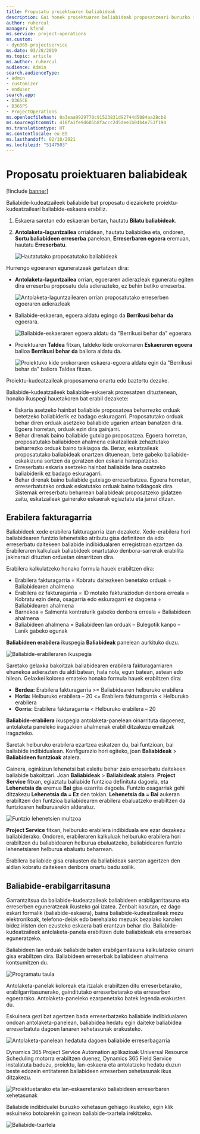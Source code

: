```yaml
---
title: Proposatu proiektuaren baliabideak
description: Gai honek proiektuaren baliabideak proposatzeari buruzko informazioa ematen du.
author: ruhercul
manager: kfend
ms.service: project-operations
ms.custom:
- dyn365-projectservice
ms.date: 03/28/2019
ms.topic: article
ms.author: ruhercul
audience: Admin
search.audienceType:
- admin
- customizer
- enduser
search.app:
- D365CE
- D365PS
- ProjectOperations
ms.openlocfilehash: 0a3eaa9929770c91523831d92744d5084aa28cb8
ms.sourcegitcommit: 418fa1fe9d605b8faccc2d5dee1b04b4e753f194
ms.translationtype: HT
ms.contentlocale: eu-ES
ms.lasthandoff: 02/10/2021
ms.locfileid: "5147503"
---
```

# <a name="propose-project-resources"></a>Proposatu proiektuaren baliabideak

[!include [banner](../includes/psa-now-project-operations.md)]

Baliabide-kudeatzaileek baliabide bat proposatu diezaiokete proiektu-kudeatzaileari baliabide-eskaera erabiliz.

1. Eskaera saretan edo eskaeran bertan, hautatu **Bilatu baliabideak**.
2. **Antolaketa-laguntzailea** orrialdean, hautatu baliabidea eta, ondoren, **Sortu baliabideen erreserba** panelean, **Erreserbaren egoera** eremuan, hautatu **Erreserbatu**.

    ![Hautatutako proposatutako baliabideak](media/Resource-Management-image62.png)

Hurrengo egoeraren eguneratzeak gertatzen dira:

- **Antolaketa-laguntzailea** orrian, egoeraren adierazleak eguneratu egiten dira erreserba proposatu dela adierazteko, ez behin betiko erreserba.

    ![Antolaketa-laguntzailearen orrian proposatutako erreserben egoeraren adierazleak](media/Resource-Management-image63.png)

- Baliabide-eskaeran, egoera aldatu egingo da **Berrikusi behar da** egoerara.

    ![Baliabide-eskaeraren egoera aldatu da "Berrikusi behar da" egoerara.](media/Resource-Management-image64.png)

- Proiektuaren **Taldea** fitxan, taldeko kide orokorraren **Eskaeraren egoera** balioa **Berrikusi behar da** baliora aldatu da.

    ![Proiektuko kide orokorraren eskaera-egoera aldatu egin da "Berrikusi behar da" baliora Taldea fitxan.](media/Resource-Management-image48.png)

Proiektu-kudeatzaileak proposamena onartu edo baztertu dezake.

Baliabide-kudeatzaileek baliabide-eskaerak prozesatzen dituztenean, honako ikuspegi hauetakoren bat erabil dezakete:

- Eskaria asetzeko hainbat baliabide proposatzea beharrezko orduak betetzeko baliabiderik ez badago eskuragarri. Proposatutako orduak behar diren orduak asetzeko baliabide ugarien artean banatzen dira. Egoera horretan, orduak ezin dira gainjarri.
- Behar direnak baino baliabide gutxiago proposatzea. Egoera horretan, proposatutako baliabideen ahalmena eskatzaileak zehaztutako beharrezko orduak baino txikiagoa da. Beraz, eskatzaileak proposatutako baliabideak onartzen dituenean, bete gabeko baliabide-eskakizuna sortzen da geratzen den eskaria harrapatzeko.
- Erreserbatu eskaria asetzeko hainbat baliabide lana osatzeko baliabiderik ez badago eskuragarri.
- Behar direnak baino baliabide gutxiago erreserbatzea. Egoera horretan, erreserbatutako orduak eskatutako orduak baino txikiagoak dira. Sistemak erreserbatu beharrean baliabideak proposatzeko gidatzen zaitu, eskatzaileak gainerako eskaerak egiaztatu eta jarrai ditzan.

## <a name="billable-utilization"></a>Erabilera fakturagarria

Baliabideek xede erabilera fakturagarria izan dezakete. Xede-erabilera hori baliabidearen funtzio lehenetsiko atributu gisa definitzen da edo erreserbatu daitekeen baliabide indibidualaren erregistroan ezartzen da. Erabileraren kalkuluak baliabideek onartutako denbora-sarrerak erabilita jakinarazi dituzten orduetan oinarritzen dira.

Erabilera kalkulatzeko honako formula hauek erabiltzen dira:

- Erabilera fakturagarria = Kobratu daitezkeen benetako orduak ÷ Baliabidearen ahalmena
- Erabilera ez fakturagarria = ID motako fakturaziodun denbora erreala = Kobratu ezin dena, osagarria edo eskuragarri ez dagoena ÷ Baliabidearen ahalmena
- Barnekoa = Salmenta kontraturik gabeko denbora erreala ÷ Baliabideen ahalmena
- Baliabideen ahalmena = Baliabideen lan orduak – Bulegotik kanpo – Lanik gabeko egunak

**Baliabideen erabilera** ikuspegia **Baliabideak** panelean aurkituko duzu.

![Baliabide-erabileraren ikuspegia](media/Resource-Management-image65.png)

Saretako gelaxka bakoitzak baliabidearen erabilera fakturagarriaren ehunekoa adierazten du aldi batean, hala nola, egun batean, astean edo hilean. Gelaxkei kolorea emateko honako formula hauek erabiltzen dira:

- **Berdea:** Erabilera fakturagarria \>= Baliabidearen helburuko erabilera
- **Horia:** Helburuko erabilera – 20 \<= Erabilera fakturagarria \< Helburuko erabilera
- **Gorria:** Erabilera fakturagarria \< Helburuko erabilera – 20

**Baliabide-erabilera** ikuspegia antolaketa-panelean oinarrituta dagoenez, antolaketa paneleko iragazkien ahalmenak erabil ditzakezu emaitzak iragazteko.

Saretak helburuko erabilera ezartzea eskatzen du, bai funtzioan, bai baliabide indibidualean. Konfigurazio hori egiteko, joan **Baliabideak** \> **Baliabideen funtzioak** atalera.

Gainera, eginkizun lehenetsi bat esleitu behar zaio erreserbatu daitekeen baliabide bakoitzari. Joan **Baliabideak** \> **Baliabideak** atalera. **Project Service** fitxan, egiaztatu baliabide funtzioa definituta dagoela, eta **Lehenetsia da** eremua **Bai** gisa ezarrita dagoela. Funtzio osagarriak gehi ditzakezu **Lehenetsia da = Ez** den tokian. **Lehenetsia da = Bai** aukeran erabiltzen den funtzioa baliabidearen erabilera ebaluatzeko erabiltzen da funtzioaren helburuarekin alderatuz.

![Funtzio lehenetsien multzoa](media/Resource-Management-image67.png)

**Project Service** fitxan, helburuko erabilera indibiduala ere ezar dezakezu baliabiderako. Ondoren, erabileraren kalkuluak helburuko erabilera hori erabiltzen du baliabidearen helburua ebaluatzeko, baliabidearen funtzio lehenetsiaren helburua ebaluatu beharrean.

Erabilera baliabide gisa erakusten da baliabideak saretan agertzen den aldian kobratu daitekeen denbora onartu badu soilik.

## <a name="resource-availability"></a>Baliabide-erabilgarritasuna

Garrantzitsua da baliabide-kudeatzaileak baliabideen erabilgarritasuna eta erreserben eguneratzeak ikusteko gai izatea. Zenbait kasutan, ez dago eskari formalik (baliabide-eskaera), baina baliabide-kudeatzaileak mezu elektronikoak, telefono-deiak edo berehalako mezuak bezalako kanalen bidez iristen den ezusteko eskaera bati erantzun behar dio. Baliabide-kudeatzaileek antolaketa-panela erabiltzen dute baliabideak eta erreserbak eguneratzeko.

Baliabideen lan orduak baliabide baten erabilgarritasuna kalkulatzeko oinarri gisa erabiltzen dira. Baliabideen erreserbak baliabideen ahalmena kontsumitzen du.

![Programatu taula](media/Resource-Management-image68.png)

Antolaketa-panelak koloreak eta itzalak erabiltzen ditu erreserbetarako, erabilgarritasunerako, gainditutako erreserbetarako eta erreserben egoerarako. Antolaketa-paneleko ezarpenetako batek legenda erakusten du.

Eskuinera gezi bat agertzen bada erreserbatzeko baliabide indibidualaren ondoan antolaketa-panelean, baliabidea hedatu egin daiteke baliabidea erreserbatuta dagoen lanaren xehetasunak erakusteko.

![Antolaketa-panelean hedatuta dagoen baliabide erreserbagarria](media/Resource-Management-image69.png)

Dynamics 365 Project Service Automation aplikazioak Universal Resource Scheduling motorra erabiltzen duenez, Dynamics 365 Field Service instalatuta baduzu, proiektu, lan-eskaera eta antolatzeko hedatu duzun beste edozein entitateren baliabideen erreserben xehetasunak ikus ditzakezu.

![Proiektuetarako eta lan-eskaeretarako baliabideen erreserbaren xehetasunak](media/Resource-Management-image70.png)

Baliabide indibidualei buruzko xehetasun gehiago ikusteko, egin klik eskuineko botoiarekin gainean baliabide-txartela irekitzeko.

![Baliabide-txartela](media/Resource-Management-image71.png)
